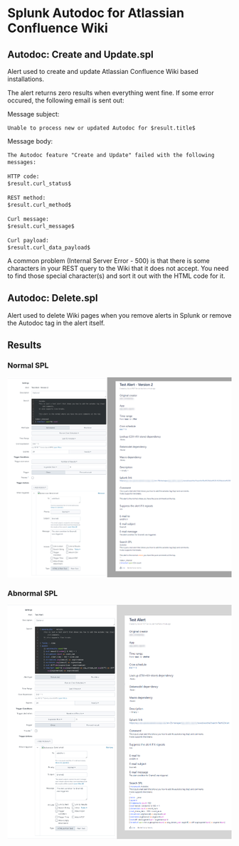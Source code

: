 
# Splunk Autodoc for Atlassian Confluence Wiki

## Autodoc: Create and Update.spl

Alert used to create and update Atlassian Confluence Wiki based installations.

The alert returns zero results when everything went fine. If some error occured, the following email is sent out:

Message subject:
```
Unable to process new or updated Autodoc for $result.title$
```

Message body:
```
The Autodoc feature "Create and Update" failed with the following messages:

HTTP code:
$result.curl_status$

REST method:
$result.curl_method$

Curl message:
$result.curl_message$

Curl payload:
$result.curl_data_payload$
```

A common problem (Internal Server Error - 500) is that there is some characters in your REST query to the Wiki that it does not accept. You need to find those special character(s) and sort it out with the HTML code for it.




## Autodoc: Delete.spl

Alert used to delete Wiki pages when you remove alerts in Splunk or remove the Autodoc tag in the alert itself.


## Results

### Normal SPL
![Normal](../static/Normal_autodoc_page.png)


### Abnormal SPL
![Abnormal](../static/Makeresults_first_autodoc_page.png)
